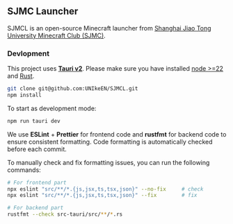 ## SJMC Launcher

SJMCL is an open-source Minecraft launcher from [Shanghai Jiao Tong University Minecraft Club (SJMC)](https://mc.sjtu.cn/welcome/content/3/).

### Devlopment

This project uses **[Tauri v2](https://v2.tauri.app/)**. Please make sure you have installed [node >=22](https://nodejs.org/) and [Rust](https://www.rust-lang.org/learn/get-started).

```bash
git clone git@github.com:UNIkeEN/SJMCL.git
npm install
```

To start as development mode:

```bash
npm run tauri dev
```

We use **ESLint** + **Prettier** for frontend code and **rustfmt** for backend code to ensure consistent formatting. Code formatting is automatically checked before each commit.

To manually check and fix formatting issues, you can run the following commands:

```bash
# For frontend part
npx eslint "src/**/*.{js,jsx,ts,tsx,json}" --no-fix     # check
npx eslint "src/**/*.{js,jsx,ts,tsx,json}" --fix        # fix

# For backend part
rustfmt --check src-tauri/src/**/*.rs
```
